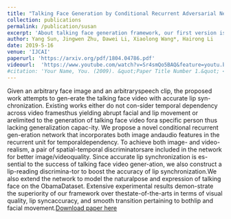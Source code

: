 ```yaml
---
title: "Talking Face Generation by Conditional Recurrent Adversarial Network"
collection: publications
permalink: /publication/susan
excerpt: 'About talking face generation framework, our first version is completed in 2017 and public the whole framework in 2018. We will release the second version soon.'
author: Yang Sun, Jingwen Zhu, Dawei Li, Xiaolong Wang*, Hairong Li 
date: 2019-5-16
venue: 'IJCAI'
paperurl: 'https://arxiv.org/pdf/1804.04786.pdf'
videourl:  'https://www.youtube.com/watch?v=Sr4smQo5BAQ&feature=youtu.be'
#citation: 'Your Name, You. (2009). &quot;Paper Title Number 1.&quot; <i>Journal 1</i>. 1(1).'
---
```

Given  an  arbitrary  face  image  and  an  arbitraryspeech  clip,  the  proposed  work  attempts  to  gen-erate the talking face video with accurate lip syn-chronization.   Existing  works  either  do  not  con-sider  temporal  dependency  across  video  framesthus yielding abrupt facial and lip movement or arelimited to the generation of talking face video fora specific person thus lacking generalization capac-ity.  We propose a novel conditional recurrent gen-eration network that incorporates both image andaudio  features  in  the  recurrent  unit  for  temporaldependency.   To  achieve  both  image-  and  video-realism,  a  pair  of  spatial-temporal  discriminatorsare included in the network for better image/videoquality.   Since  accurate  lip  synchronization  is  es-sential to the success of talking face video gener-ation,  we  also  construct  a  lip-reading  discrimina-tor  to  boost  the  accuracy  of  lip  synchronization.We  also  extend  the  network  to  model  the  naturalpose and expression of talking face on the ObamaDataset.    Extensive  experimental  results  demon-strate  the  superiority  of  our  framework  over  thestate-of-the-arts in terms of visual quality, lip syncaccuracy, and smooth transition pertaining to bothlip and facial movement.[Download paper here](https://arxiv.org/pdf/1804.04786.pdf)

